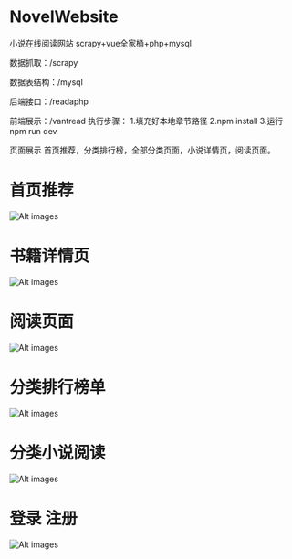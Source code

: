 # NovelWebsite
小说在线阅读网站
scrapy+vue全家桶+php+mysql

数据抓取：/scrapy

数据表结构：/mysql

后端接口：/readaphp

前端展示：/vantread
       执行步骤：
              1.填充好本地章节路径
              2.npm install
              3.运行 npm run dev

页面展示
首页推荐，分类排行榜，全部分类页面，小说详情页，阅读页面。

# 首页推荐
![Alt images](https://user-images.githubusercontent.com/20593782/92197715-300da000-ee38-11ea-8c0b-275b37f3c25a.png)

# 书籍详情页
![Alt images](https://user-images.githubusercontent.com/20593782/92198458-0e151d00-ee3a-11ea-8f25-08d83a4f1583.png)

# 阅读页面
![Alt images](https://user-images.githubusercontent.com/20593782/92198252-7e6f6e80-ee39-11ea-9488-198242a119fa.png)

# 分类排行榜单
![Alt images](https://user-images.githubusercontent.com/20593782/92197764-49165100-ee38-11ea-8982-7564023d81cd.png)

# 分类小说阅读
![Alt images](https://user-images.githubusercontent.com/20593782/92198389-e02fd880-ee39-11ea-8871-61aca247611b.png)

# 登录 注册
![Alt images](https://user-images.githubusercontent.com/20593782/92198336-b8d90b80-ee39-11ea-98fc-4692ea02bda8.png)

